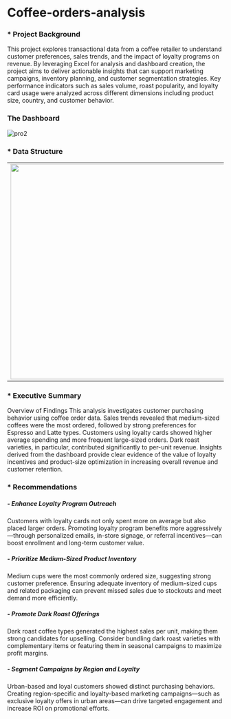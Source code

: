 # Coffee-orders-analysis
### * Project Background
This project explores transactional data from a coffee retailer to understand customer preferences, sales trends, and the impact of loyalty programs on revenue. By leveraging Excel for analysis and dashboard creation, the project aims to deliver actionable insights that can support marketing campaigns, inventory planning, and customer segmentation strategies. Key performance indicators such as sales volume, roast popularity, and loyalty card usage were analyzed across different dimensions including product size, country, and customer behavior.

### The Dashboard
![pro2](https://github.com/user-attachments/assets/21be7735-e2b9-4cf7-92be-74a2c2b3989a)

### * Data Structure
<table>
  <tr>
    <td><img src="https://github.com/user-attachments/assets/726dbc2c-4408-4579-9e9d-6dcbc06fec2c" width="500"/></td>
    <td><img src="https://github.com/user-attachments/assets/54bd3f92-e317-49fc-8414-cbe508ceff60" width="500"/></td>
    <td><img src="https://github.com/user-attachments/assets/b018f761-42c9-4c3e-b537-00413721d680" width="500"/></td>
  </tr>
</table>

### * Executive Summary
Overview of Findings
This analysis investigates customer purchasing behavior using coffee order data. Sales trends revealed that medium-sized coffees were the most ordered, followed by strong preferences for Espresso and Latte types. Customers using loyalty cards showed higher average spending and more frequent large-sized orders. Dark roast varieties, in particular, contributed significantly to per-unit revenue. Insights derived from the dashboard provide clear evidence of the value of loyalty incentives and product-size optimization in increasing overall revenue and customer retention.

### * Recommendations
##### - Enhance Loyalty Program Outreach
Customers with loyalty cards not only spent more on average but also placed larger orders. Promoting loyalty program benefits more aggressively—through personalized emails, in-store signage, or referral incentives—can boost enrollment and long-term customer value.

##### - Prioritize Medium-Sized Product Inventory
Medium cups were the most commonly ordered size, suggesting strong customer preference. Ensuring adequate inventory of medium-sized cups and related packaging can prevent missed sales due to stockouts and meet demand more efficiently.

##### - Promote Dark Roast Offerings
Dark roast coffee types generated the highest sales per unit, making them strong candidates for upselling. Consider bundling dark roast varieties with complementary items or featuring them in seasonal campaigns to maximize profit margins.

##### - Segment Campaigns by Region and Loyalty
Urban-based and loyal customers showed distinct purchasing behaviors. Creating region-specific and loyalty-based marketing campaigns—such as exclusive loyalty offers in urban areas—can drive targeted engagement and increase ROI on promotional efforts.
